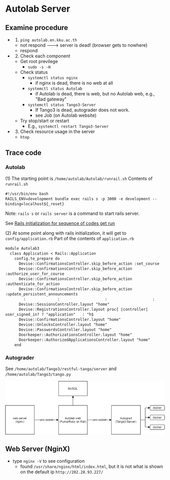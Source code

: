 # Autolab Server

## Examine procedure

  * 1. ```ping autolab.en.kku.ac.th```
    * not respond ---> server is dead! (browser gets to nowhere)
    * respond
  * 2. Check each component
    * Get root previlege
      * ```sudo -s -H```
    * Check status
      * ```systemctl status nginx```
        * if nginx is dead, there is no web at all 
      * ```systemctl status Autolab```
        * if Autolab is dead, there is web, but no Autolab web, e.g., "Bad gateway" 
      * ```systemctl status Tango3-Server```
        * If Tango3 is dead, autograder does not work.
        * see Job (on Autolab website)
    * Try stop/start or restart
      * E.g., ```systemctl restart Tango3-Server```
  * 3. Check resource usage in the server
    * ```htop```

## Trace code

### Autolab
(1) The starting point is ```/home/autolab/Autolab/runrail.sh```
Contents of ```runrail.sh```
```
#!/usr/bin/env bash
RAILS_ENV=development bundle exec rails s -p 3000 -e development --binding=localhost${_reset}
```
Note: ```rails s``` or ```rails server``` is a command to start rails server.

See [Rails initialization for sequence of codes get run](https://guides.rubyonrails.org/initialization.html)

(2) At some point along with rails initialization, it will get to ```config/application.rb```
Part of the contents of ```application.rb```
```
module Autolab3
  class Application < Rails::Application
    config.to_prepare do
      Devise::ConfirmationsController.skip_before_action :set_course
      Devise::ConfirmationsController.skip_before_action :authorize_user_for_course
      Devise::ConfirmationsController.skip_before_action :authenticate_for_action
      Devise::ConfirmationsController.skip_before_action :update_persistent_announcements
        :              :                    :                    :
      Devise::SessionsController.layout "home"
      Devise::RegistrationsController.layout proc{ |controller| user_signed_in? ? "application"   : "h$
      Devise::ConfirmationsController.layout "home"
      Devise::UnlocksController.layout "home"
      Devise::PasswordsController.layout "home"
      Doorkeeper::AuthorizationsController.layout "home"
      Doorkeeper::AuthorizedApplicationsController.layout "home"
    end        
```


### Autograder 
See ```/home/autolab/Tango3/restful-tango/server``` and ```/home/autolab/Tango3/tango.py```
    
![Autolab](https://github.com/tatpongkatanyukul/Autolab/blob/main/tutorial/sys/Autolab_system.png)  
  
## Web Server (NginX)
  * type ```nginx -V``` to see configuration
    *  found ```/usr/share/nginx/html/index.html```, but it is not what is shown on the default ip ```http://202.28.93.227/```
